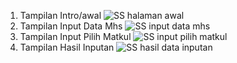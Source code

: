 1. Tampilan Intro/awal
   ![SS halaman awal](https://github.com/user-attachments/assets/89123c86-6853-447f-b54c-40a161ff9aca)
2. Tampilan Input Data Mhs
   ![SS input data mhs](https://github.com/user-attachments/assets/5915d5bc-3452-4ec4-af98-2db9a244e522)
3. Tampilan Input Pilih Matkul
   ![SS input pilih matkul](https://github.com/user-attachments/assets/3664e1d5-3ed0-4cfd-9b58-08875d62feae)
4. Tampilan Hasil Inputan
   ![SS hasil data inputan](https://github.com/user-attachments/assets/43028f7e-0fdd-4f57-a8f8-6ad55cb268da)
